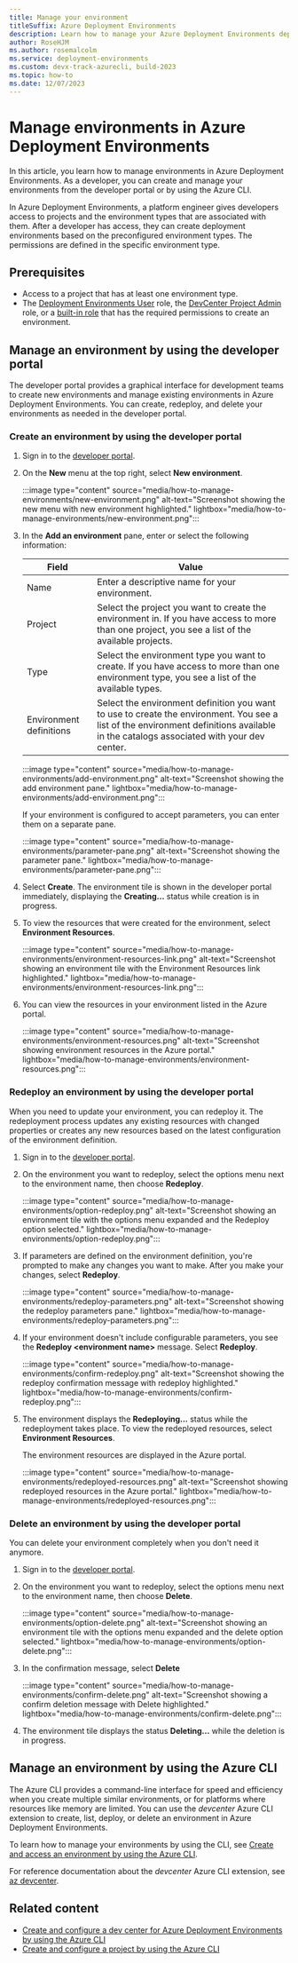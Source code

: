 ```yaml
---
title: Manage your environment
titleSuffix: Azure Deployment Environments
description: Learn how to manage your Azure Deployment Environments deployment environment in the developer portal or by using the Azure CLI.
author: RoseHJM
ms.author: rosemalcolm
ms.service: deployment-environments
ms.custom: devx-track-azurecli, build-2023
ms.topic: how-to
ms.date: 12/07/2023
---
```


# Manage environments in Azure Deployment Environments

In this article, you learn how to manage environments in Azure Deployment Environments. As a developer, you can create and manage your environments from the developer portal or by using the Azure CLI.

In Azure Deployment Environments, a platform engineer gives developers access to projects and the environment types that are associated with them. After a developer has access, they can create deployment environments based on the preconfigured environment types. The permissions are defined in the specific environment type.  

## Prerequisites

- Access to a project that has at least one environment type.
- The [Deployment Environments User](how-to-configure-deployment-environments-user.md) role, the [DevCenter Project Admin](how-to-configure-project-admin.md) role, or a [built-in role](../role-based-access-control/built-in-roles.md) that has the required permissions to create an environment.

## Manage an environment by using the developer portal

The developer portal provides a graphical interface for development teams to create new environments and manage existing environments in Azure Deployment Environments. You can create, redeploy, and delete your environments as needed in the developer portal.

### Create an environment by using the developer portal

1. Sign in to the [developer portal](https://devportal.microsoft.com).

1. On the **New** menu at the top right, select **New environment**.

   :::image type="content" source="media/how-to-manage-environments/new-environment.png" alt-text="Screenshot showing the new menu with new environment highlighted." lightbox="media/how-to-manage-environments/new-environment.png":::

1. In the **Add an environment** pane, enter or select the following information:

   |Field  |Value  |
   |---------|---------|
   |Name     | Enter a descriptive name for your environment. |
   |Project  | Select the project you want to create the environment in. If you have access to more than one project, you see a list of the available projects. |
   |Type     | Select the environment type you want to create. If you have access to more than one environment type, you see a list of the available types. |
   |Environment definitions | Select the environment definition you want to use to create the environment. You see a list of the environment definitions available in the catalogs associated with your dev center. |

   :::image type="content" source="media/how-to-manage-environments/add-environment.png" alt-text="Screenshot showing the add environment pane." lightbox="media/how-to-manage-environments/add-environment.png":::

   If your environment is configured to accept parameters, you can enter them on a separate pane.

   :::image type="content" source="media/how-to-manage-environments/parameter-pane.png" alt-text="Screenshot showing the parameter pane." lightbox="media/how-to-manage-environments/parameter-pane.png":::

1. Select **Create**. The environment tile is shown in the developer portal immediately, displaying the **Creating...** status while creation is in progress.

1. To view the resources that were created for the environment, select **Environment Resources**.

   :::image type="content" source="media/how-to-manage-environments/environment-resources-link.png" alt-text="Screenshot showing an environment tile with the Environment Resources link highlighted." lightbox="media/how-to-manage-environments/environment-resources-link.png":::

1. You can view the resources in your environment listed in the Azure portal.

   :::image type="content" source="media/how-to-manage-environments/environment-resources.png" alt-text="Screenshot showing environment resources in the Azure portal." lightbox="media/how-to-manage-environments/environment-resources.png":::

### Redeploy an environment by using the developer portal

When you need to update your environment, you can redeploy it. The redeployment process updates any existing resources with changed properties or creates any new resources based on the latest configuration of the environment definition.

1. Sign in to the [developer portal](https://devportal.microsoft.com).

1. On the environment you want to redeploy, select the options menu next to the environment name, then choose **Redeploy**.

   :::image type="content" source="media/how-to-manage-environments/option-redeploy.png" alt-text="Screenshot showing an environment tile with the options menu expanded and the Redeploy option selected." lightbox="media/how-to-manage-environments/option-redeploy.png":::

1. If parameters are defined on the environment definition, you're prompted to make any changes you want to make. After you make your changes, select **Redeploy**.

   :::image type="content" source="media/how-to-manage-environments/redeploy-parameters.png" alt-text="Screenshot showing the redeploy parameters pane." lightbox="media/how-to-manage-environments/redeploy-parameters.png":::

1. If your environment doesn't include configurable parameters, you see the **Redeploy \<environment name\>** message. Select **Redeploy**.

   :::image type="content" source="media/how-to-manage-environments/confirm-redeploy.png" alt-text="Screenshot showing the redeploy confirmation message with redeploy highlighted." lightbox="media/how-to-manage-environments/confirm-redeploy.png":::

1. The environment displays the **Redeploying...** status while the redeployment takes place. To view the redeployed resources, select **Environment Resources**.

   The environment resources are displayed in the Azure portal.

   :::image type="content" source="media/how-to-manage-environments/redeployed-resources.png" alt-text="Screenshot showing redeployed resources in the Azure portal." lightbox="media/how-to-manage-environments/redeployed-resources.png":::

### Delete an environment by using the developer portal

You can delete your environment completely when you don't need it anymore.

1. Sign in to the [developer portal](https://devportal.microsoft.com).

1. On the environment you want to redeploy, select the options menu next to the environment name, then choose **Delete**.

   :::image type="content" source="media/how-to-manage-environments/option-delete.png" alt-text="Screenshot showing an environment tile with the options menu expanded and the delete option selected." lightbox="media/how-to-manage-environments/option-delete.png":::

1. In the confirmation message, select **Delete**

   :::image type="content" source="media/how-to-manage-environments/confirm-delete.png" alt-text="Screenshot showing a confirm deletion message with Delete highlighted." lightbox="media/how-to-manage-environments/confirm-delete.png":::

1. The environment tile displays the status **Deleting...** while the deletion is in progress.

## Manage an environment by using the Azure CLI

The Azure CLI provides a command-line interface for speed and efficiency when you create multiple similar environments, or for platforms where resources like memory are limited. You can use the *devcenter* Azure CLI extension to create, list, deploy, or delete an environment in Azure Deployment Environments.

To learn how to manage your environments by using the CLI, see [Create and access an environment by using the Azure CLI](how-to-create-access-environments.md).

For reference documentation about the *devcenter* Azure CLI extension, see [az devcenter](https://aka.ms/CLI-reference).

## Related content

- [Create and configure a dev center for Azure Deployment Environments by using the Azure CLI](how-to-create-configure-dev-center.md)
- [Create and configure a project by using the Azure CLI](how-to-create-configure-projects.md)
